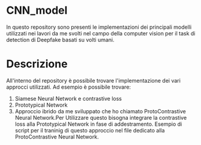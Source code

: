 # CNN_model
In questo repository sono presenti le implementazioni dei principali modelli utilizzati nei lavori da me svolti nel campo della computer vision per il task di detection di Deepfake basati su volti umani.

# Descrizione
All'interno del repository è possibile trovare l'implementazione dei vari approcci utilizzati. Ad esempio è possibile trovare:
  1. Siamese Neural Network e contrastive loss
  2. Prototypical Network
  3. Approccio ibrido da me sviluppato che ho chiamato ProtoContrastive Neural Network.Per Utilizzare questo bisogna integrare la contrastive loss alla Prototypical Network in fase di addestramento. Esempio di script per il traninig di questo approccio nel file dedicato alla ProtoContrastive Neural Network.

